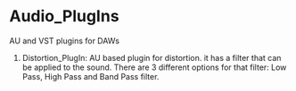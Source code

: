 # Audio_PlugIns
AU and VST plugins for DAWs

1. Distortion_PlugIn: AU based plugin for distortion. it has a filter that can be applied to the sound. There are 3 different options for that filter: Low Pass, High Pass and Band Pass filter.
